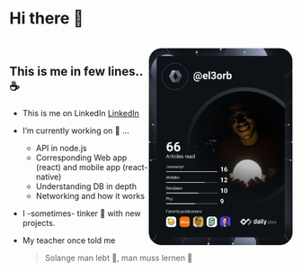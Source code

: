 # Hi there 👋

<br />
<!--
<div align="center">
  <picture>
    <source media="(prefers-color-scheme: dark)" srcset="https://streak-stats.demolab.com?user=KhaledElOrbany&theme=dark" />
    <img src="https://streak-stats.demolab.com?user=KhaledElOrbany&theme=default" />
  </picture>
</div>

<br />
<br />
-->
<div align="left">
  <a href="https://app.daily.dev/el3orb">
    <img
      alt="sometimes I like to read 📖"
      width="256"
      align="right"
      src="https://raw.githubusercontent.com/KhaledElOrbany/KhaledElOrbany/devcard/devcard.svg"
    />
  </a>
</div>

## This is me in few lines.. ☕

- This is me on LinkedIn
  <a href="https://www.linkedin.com/in/khaled-elorbany/">
  LinkedIn
  </a>

- I’m currently working on 🔭 ...
  - API in node.js
  - Corresponding Web app (react) and mobile app (react-native)
  - Understanding DB in depth
  - Networking and how it works

* I -sometimes- tinker 🔧 with new projects.

* My teacher once told me
  > Solange man lebt 🌱, man muss lernen 🙇
